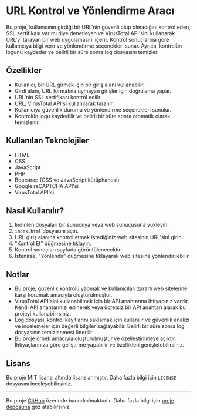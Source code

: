 # URL Kontrol ve Yönlendirme Aracı

Bu proje, kullanıcının girdiği bir URL'nin güvenli olup olmadığını kontrol eden, SSL sertifikası var mı diye denetleyen ve VirusTotal API'sini kullanarak URL'yi tarayan bir web uygulamasını içerir. Kontrol sonuçlarına göre kullanıcıya bilgi verir ve yönlendirme seçenekleri sunar. Ayrıca, kontrolün logunu kaydeder ve belirli bir süre sonra log dosyasını temizler.

## Özellikler

- Kullanıcı, bir URL girmek için bir giriş alanı kullanabilir.
- Girdi alanı, URL formatına uymayan girişler için doğrulama yapar.
- URL'nin SSL sertifikası kontrol edilir.
- URL, VirusTotal API'si kullanılarak taranır.
- Kullanıcıya güvenlik durumu ve yönlendirme seçenekleri sunulur.
- Kontrolün logu kaydedilir ve belirli bir süre sonra otomatik olarak temizlenir.

## Kullanılan Teknolojiler

- HTML
- CSS
- JavaScript
- PHP
- Bootstrap (CSS ve JavaScript kütüphanesi)
- Google reCAPTCHA API'si
- VirusTotal API'si

## Nasıl Kullanılır?

1. İndirilen dosyaları bir sunucuya veya web sunucusuna yükleyin.
2. `index.html` dosyasını açın.
3. URL giriş alanına kontrol etmek istediğiniz web sitesinin URL'sini girin.
4. "Kontrol Et" düğmesine tıklayın.
5. Kontrol sonuçları sayfada görüntülenecektir.
6. İstenirse, "Yönlendir" düğmesine tıklayarak web sitesine yönlendirilebilir.

## Notlar

- Bu proje, güvenlik kontrolü yapmak ve kullanıcıları zararlı web sitelerine karşı korumak amacıyla oluşturulmuştur.
- VirusTotal API'sini kullanabilmek için bir API anahtarına ihtiyacınız vardır. Kendi API anahtarınızı edinerek veya ücretsiz bir API anahtarı alarak bu projeyi kullanabilirsiniz.
- Log dosyası, kontrol kayıtlarını saklamak için kullanılır ve güvenlik analizi ve incelemeler için değerli bilgiler sağlayabilir. Belirli bir süre sonra log dosyasının temizlenmesi önerilir.
- Bu proje örnek amacıyla oluşturulmuştur ve özelleştirilmeye açıktır. İhtiyaçlarınıza göre geliştirme yapabilir ve özellikleri genişletebilirsiniz.

## Lisans

Bu proje MIT lisansı altında lisanslanmıştır. Daha fazla bilgi için `LICENSE` dosyasını inceleyebilirsiniz.

---

Bu proje [GitHub](https://github.com) üzerinde barındırılmaktadır. Daha fazla bilgi için [proje deposuna](https://github.com/borankrdnz/URLkontrol) göz atabilirsiniz.
